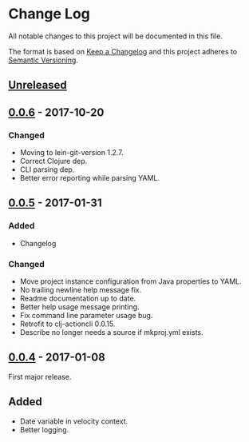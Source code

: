 # Change Log
All notable changes to this project will be documented in this file.

The format is based on [Keep a Changelog](http://keepachangelog.com/)
and this project adheres to [Semantic Versioning](http://semver.org/).


## [Unreleased]

## [0.0.6] - 2017-10-20
### Changed
- Moving to lein-git-version 1.2.7.
- Correct Clojure dep.
- CLI parsing dep.
- Better error reporting while parsing YAML.

## [0.0.5] - 2017-01-31
### Added
- Changelog

### Changed
- Move project instance configuration from Java properties to YAML.
- No trailing newline help message fix.
- Readme documentation up to date.
- Better help usage message printing.
- Fix command line parameter usage bug.
- Retrofit to clj-actioncli 0.0.15.
- Describe no longer needs a source if mkproj.yml exists.

## [0.0.4] - 2017-01-08
First major release.

## Added
- Date variable in velocity context.
- Better logging.


[Unreleased]: https://github.com/plandes/clj-mkproj/compare/v0.0.6...HEAD
[0.0.6]: https://github.com/plandes/clj-mkproj/compare/v0.0.5...v0.0.6
[0.0.5]: https://github.com/plandes/clj-mkproj/compare/v0.0.4...v0.0.5
[0.0.4]: https://github.com/plandes/clj-mkproj/compare/v0.0.3...v0.0.4
